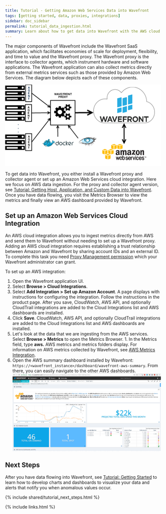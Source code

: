 ```yaml
---
title: Tutorial - Getting Amazon Web Services Data into Wavefront
tags: [getting started, data, proxies, integrations]
sidebar: doc_sidebar
permalink: tutorial_data_ingestion.html
summary: Learn about how to get data into Wavefront with the AWS cloud integration.
---
```

The major components of Wavefront include the Wavefront SaaS application, which facilitates economies of scale for deployment, flexibility, and time to value and the Wavefront proxy. The Wavefront proxy is the interface to collector agents, which instrument hardware and software applications. The Wavefront application can also collect metrics directly from external metrics services such as those provided by Amazon Web Services. The diagram below depicts each of these components.

![Wavefront architecture](images/wavefront_architecture.png)

To get data into Wavefront, you either install a Wavefront proxy and collector agent or set up an Amazon Web Services cloud integration.  Here we focus on AWS data ingestion. For the proxy and collector agent version, see [Tutorial: Getting Host, Application, and Custom Data into Wavefront](tutorial_proxy_data_ingestion). Once you have data flowing, you visit the Metrics Browser to view the metrics and finally view an AWS dashboard provided by Wavefront.


## Set up an Amazon Web Services Cloud Integration
An AWS cloud integration allows you to ingest metrics directly from AWS and send them to Wavefront without needing to set up a Wavefront proxy.  Adding an AWS cloud integration requires establishing a trust relationship between Amazon and Wavefront by sharing account IDs and an external ID. To complete this task you need [Proxy Management permission](permissions_overview) which your Wavefront administrator can grant.


To set up an AWS integration:
 
 1. Open the Wavefront application UI.
 1. Select **Browse > Cloud Integrations**.
 1. Select **Add Integration > Set up Amazon Account**.  A page displays with instructions for configuring the integration. Follow the instructions in the product page. After you save, CloudWatch, AWS API, and optionally CloudTrail integrations are added to the Cloud Integrations list and AWS dashboards are installed.
  1. Click **Save**. CloudWatch, AWS API, and optionally CloudTrail integrations are added to the Cloud Integrations list and AWS dashboards are installed.
  1. Let's look at the data that we are ingesting from the AWS services. Select **Browse > Metrics** to open the Metrics Browser.
    1. In the Metrics field, type **aws.** AWS metrics and metrics folders display. For information on AWS metrics collected by Wavefront, see [AWS Metrics Integration](integrations_aws_metrics).
  1. Open the AWS summary dashboard installed by Wavefront: `https://<wavefront_instance>/dashboard/wavefront-aws-summary`. From there, you can easily navigate to the other AWS dashboards.
  ![db_aws_summary](images/db_aws_summary.png)

  ## Next Steps

  After you have data flowing into Wavefront, see [Tutorial: Getting Started](tutorial_getting_started) to learn how to
  develop charts and dashboards to visualize your data and alerts that notify you when anomalous values occur.

{% include shared/tutorial_next_steps.html %}

{% include links.html %}